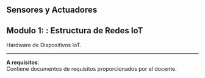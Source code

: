 
## Sensores y Actuadores
## Modulo 1: : Estructura de Redes IoT


Hardware de Dispositivos IoT.

---

**A requisitos**:   
 Contiene documentos de requisitos proporcionados por el docente.